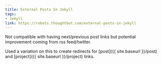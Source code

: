 ```yaml
---
title: External Posts In Jekyll
tags:
- Jekyll
link: https://robots.thoughtbot.com/external-posts-in-jekyll
---
```

Not compatible with having next/previous post links but potential improvement coming from rss feed/twitter. 

Used a variation on this to create redirects for [post]({{ site.baseurl }}/post) and [project]({{ site.baseurl }}/project) links.
